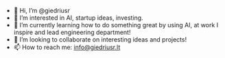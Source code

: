 - 👋 Hi, I’m @giedriusr
- 👀 I’m interested in AI, startup ideas, investing.
- 🌱 I’m currently learning how to do something great by using AI, at work I inspire and lead engineering department!
- 💞️ I’m looking to collaborate on interesting ideas and projects!
- 📫 How to reach me: info@giedriusr.lt

<!---
giedriusr/giedriusr is a ✨ special ✨ repository because its `README.md` (this file) appears on your GitHub profile.
You can click the Preview link to take a look at your changes.
--->

